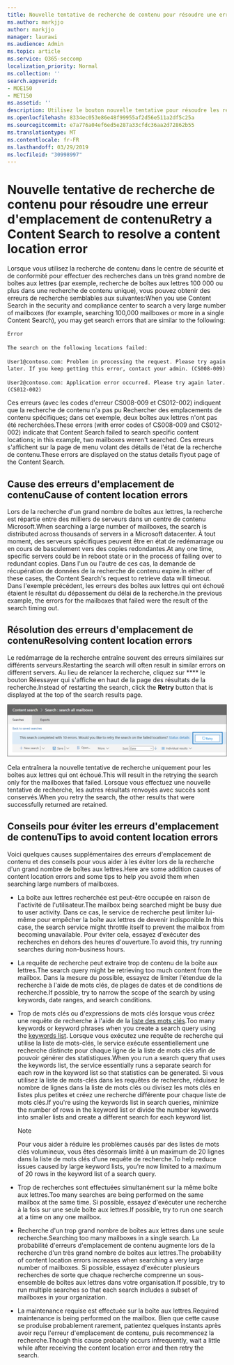 ```yaml
---
title: Nouvelle tentative de recherche de contenu pour résoudre une erreur d'emplacement de contenu
ms.author: markjjo
author: markjjo
manager: laurawi
ms.audience: Admin
ms.topic: article
ms.service: O365-seccomp
localization_priority: Normal
ms.collection: ''
search.appverid:
- MOE150
- MET150
ms.assetid: ''
description: Utilisez le bouton nouvelle tentative pour résoudre les recherches de contenu présentant des erreurs d'emplacement de contenu.
ms.openlocfilehash: 8334ec053e86e48f99955af2d56e511a2df5c25a
ms.sourcegitcommit: e7a776a04ef6ed5e287a33cfdc36aa2d72862b55
ms.translationtype: MT
ms.contentlocale: fr-FR
ms.lasthandoff: 03/29/2019
ms.locfileid: "30998997"
---
```

# <a name="retry-a-content-search-to-resolve-a-content-location-error"></a><span data-ttu-id="e143e-103">Nouvelle tentative de recherche de contenu pour résoudre une erreur d'emplacement de contenu</span><span class="sxs-lookup"><span data-stu-id="e143e-103">Retry a Content Search to resolve a content location error</span></span>

<span data-ttu-id="e143e-104">Lorsque vous utilisez la recherche de contenu dans le centre de sécurité et de conformité pour effectuer des recherches dans un très grand nombre de boîtes aux lettres (par exemple, recherche de boîtes aux lettres 100 000 ou plus dans une recherche de contenu unique), vous pouvez obtenir des erreurs de recherche semblables aux suivantes:</span><span class="sxs-lookup"><span data-stu-id="e143e-104">When you use Content Search in the security and compliance center to search a very large number of mailboxes (for example, searching 100,000 mailboxes or more in a single Content Search), you may get search errors that are similar to the following:</span></span>

```
Error

The search on the following locations failed:

User1@contoso.com: Problem in processing the request. Please try again later. If you keep getting this error, contact your admin. (CS008-009)

User2@contoso.com: Application error occurred. Please try again later. (CS012-002)
```

<span data-ttu-id="e143e-105">Ces erreurs (avec les codes d'erreur CS008-009 et CS012-002) indiquent que la recherche de contenu n'a pas pu Rechercher des emplacements de contenu spécifiques; dans cet exemple, deux boîtes aux lettres n'ont pas été recherchées.</span><span class="sxs-lookup"><span data-stu-id="e143e-105">These errors (with error codes of CS008-009 and CS012-002) indicate that Content Search failed to search specific content locations; in this example, two mailboxes weren't searched.</span></span> <span data-ttu-id="e143e-106">Ces erreurs s'affichent sur la page de menu volant des détails de l'état de la recherche de contenu.</span><span class="sxs-lookup"><span data-stu-id="e143e-106">These errors are displayed on the status details flyout page of the Content Search.</span></span>

## <a name="cause-of-content-location-errors"></a><span data-ttu-id="e143e-107">Cause des erreurs d'emplacement de contenu</span><span class="sxs-lookup"><span data-stu-id="e143e-107">Cause of content location errors</span></span>

<span data-ttu-id="e143e-108">Lors de la recherche d'un grand nombre de boîtes aux lettres, la recherche est répartie entre des milliers de serveurs dans un centre de contenu Microsoft.</span><span class="sxs-lookup"><span data-stu-id="e143e-108">When searching a large number of mailboxes, the search is distributed across thousands of servers in a Microsoft datacenter.</span></span> <span data-ttu-id="e143e-109">À tout moment, des serveurs spécifiques peuvent être en état de redémarrage ou en cours de basculement vers des copies redondantes.</span><span class="sxs-lookup"><span data-stu-id="e143e-109">At any one time, specific servers could be in reboot state or in the process of failing over to redundant copies.</span></span> <span data-ttu-id="e143e-110">Dans l'un ou l'autre de ces cas, la demande de récupération de données de la recherche de contenu expire.</span><span class="sxs-lookup"><span data-stu-id="e143e-110">In either of these cases, the Content Search's request to retrieve data will timeout.</span></span> <span data-ttu-id="e143e-111">Dans l'exemple précédent, les erreurs des boîtes aux lettres qui ont échoué étaient le résultat du dépassement du délai de la recherche.</span><span class="sxs-lookup"><span data-stu-id="e143e-111">In the previous example, the errors for the mailboxes that failed were the result of the search timing out.</span></span>

## <a name="resolving-content-location-errors"></a><span data-ttu-id="e143e-112">Résolution des erreurs d'emplacement de contenu</span><span class="sxs-lookup"><span data-stu-id="e143e-112">Resolving content location errors</span></span>

<span data-ttu-id="e143e-113">Le redémarrage de la recherche entraîne souvent des erreurs similaires sur différents serveurs.</span><span class="sxs-lookup"><span data-stu-id="e143e-113">Restarting the search will often result in similar errors on different servers.</span></span> <span data-ttu-id="e143e-114">Au lieu de relancer la recherche, cliquez sur \*\*\*\* le bouton Réessayer qui s'affiche en haut de la page des résultats de la recherche.</span><span class="sxs-lookup"><span data-stu-id="e143e-114">Instead of restarting the search, click the **Retry** button that is displayed at the top of the search results page.</span></span>

![Cliquez sur le bouton réEssayer pour résoudre les erreurs d'emplacement de contenu](media/retrycontentsearch3.png)

<span data-ttu-id="e143e-116">Cela entraînera la nouvelle tentative de recherche uniquement pour les boîtes aux lettres qui ont échoué.</span><span class="sxs-lookup"><span data-stu-id="e143e-116">This will result in the retrying the search only for the mailboxes that failed.</span></span> <span data-ttu-id="e143e-117">Lorsque vous effectuez une nouvelle tentative de recherche, les autres résultats renvoyés avec succès sont conservés.</span><span class="sxs-lookup"><span data-stu-id="e143e-117">When you retry the search, the other results that were successfully returned are retained.</span></span>

## <a name="tips-to-avoid-content-location-errors"></a><span data-ttu-id="e143e-118">Conseils pour éviter les erreurs d'emplacement de contenu</span><span class="sxs-lookup"><span data-stu-id="e143e-118">Tips to avoid content location errors</span></span>

<span data-ttu-id="e143e-119">Voici quelques causes supplémentaires des erreurs d'emplacement de contenu et des conseils pour vous aider à les éviter lors de la recherche d'un grand nombre de boîtes aux lettres.</span><span class="sxs-lookup"><span data-stu-id="e143e-119">Here are some addition causes of content location errors and some tips to help you avoid them when searching large numbers of mailboxes.</span></span>

- <span data-ttu-id="e143e-120">La boîte aux lettres recherchée est peut-être occupée en raison de l'activité de l'utilisateur.</span><span class="sxs-lookup"><span data-stu-id="e143e-120">The mailbox being searched might be busy due to user activity.</span></span> <span data-ttu-id="e143e-121">Dans ce cas, le service de recherche peut limiter lui-même pour empêcher la boîte aux lettres de devenir indisponible.</span><span class="sxs-lookup"><span data-stu-id="e143e-121">In this case, the search service might throttle itself to prevent the mailbox from becoming unavailable.</span></span> <span data-ttu-id="e143e-122">Pour éviter cela, essayez d'exécuter des recherches en dehors des heures d'ouverture.</span><span class="sxs-lookup"><span data-stu-id="e143e-122">To avoid this, try running searches during non-business hours.</span></span>

- <span data-ttu-id="e143e-123">La requête de recherche peut extraire trop de contenu de la boîte aux lettres.</span><span class="sxs-lookup"><span data-stu-id="e143e-123">The search query might be retrieving too much content from the mailbox.</span></span> <span data-ttu-id="e143e-124">Dans la mesure du possible, essayez de limiter l'étendue de la recherche à l'aide de mots clés, de plages de dates et de conditions de recherche.</span><span class="sxs-lookup"><span data-stu-id="e143e-124">If possible, try to narrow the scope of the search by using keywords, date ranges, and search conditions.</span></span>

- <span data-ttu-id="e143e-125">Trop de mots clés ou d'expressions de mots clés lorsque vous créez une requête de recherche à l'aide de la [liste des mots clés](view-keyword-statistics-for-content-search.md#get-keyword-statistics-for-content-searches).</span><span class="sxs-lookup"><span data-stu-id="e143e-125">Too many keywords or keyword phrases when you create a search query using the [keywords list](view-keyword-statistics-for-content-search.md#get-keyword-statistics-for-content-searches).</span></span> <span data-ttu-id="e143e-126">Lorsque vous exécutez une requête de recherche qui utilise la liste de mots-clés, le service exécute essentiellement une recherche distincte pour chaque ligne de la liste de mots clés afin de pouvoir générer des statistiques.</span><span class="sxs-lookup"><span data-stu-id="e143e-126">When you run a search query that uses the keywords list, the service essentially runs a separate search for each row in the keyword list so that statistics can be generated.</span></span> <span data-ttu-id="e143e-127">Si vous utilisez la liste de mots-clés dans les requêtes de recherche, réduisez le nombre de lignes dans la liste de mots clés ou divisez les mots clés en listes plus petites et créez une recherche différente pour chaque liste de mots clés.</span><span class="sxs-lookup"><span data-stu-id="e143e-127">If you're using the keywords list in search queries, minimize the number of rows in the keyword list or divide the number keywords into smaller lists and create a different search for each keyword list.</span></span>

  > [!NOTE]
  > <span data-ttu-id="e143e-128">Pour vous aider à réduire les problèmes causés par des listes de mots clés volumineux, vous êtes désormais limité à un maximum de 20 lignes dans la liste de mots clés d'une requête de recherche.</span><span class="sxs-lookup"><span data-stu-id="e143e-128">To help reduce issues caused by large keyword lists, you're now limited to a maximum of 20 rows in the keyword list of a search query.</span></span>

- <span data-ttu-id="e143e-129">Trop de recherches sont effectuées simultanément sur la même boîte aux lettres.</span><span class="sxs-lookup"><span data-stu-id="e143e-129">Too many searches are being performed on the same mailbox at the same time.</span></span> <span data-ttu-id="e143e-130">Si possible, essayez d'exécuter une recherche à la fois sur une seule boîte aux lettres.</span><span class="sxs-lookup"><span data-stu-id="e143e-130">If possible, try to run one search at a time on any one mailbox.</span></span>

- <span data-ttu-id="e143e-131">Recherche d'un trop grand nombre de boîtes aux lettres dans une seule recherche.</span><span class="sxs-lookup"><span data-stu-id="e143e-131">Searching too many mailboxes in a single search.</span></span> <span data-ttu-id="e143e-132">La probabilité d'erreurs d'emplacement de contenu augmente lors de la recherche d'un très grand nombre de boîtes aux lettres.</span><span class="sxs-lookup"><span data-stu-id="e143e-132">The probability of content location errors increases when searching a very large number of mailboxes.</span></span> <span data-ttu-id="e143e-133">Si possible, essayez d'exécuter plusieurs recherches de sorte que chaque recherche comprenne un sous-ensemble de boîtes aux lettres dans votre organisation.</span><span class="sxs-lookup"><span data-stu-id="e143e-133">If possible, try to run multiple searches so that each search includes a subset of  mailboxes in your organization.</span></span>

- <span data-ttu-id="e143e-134">La maintenance requise est effectuée sur la boîte aux lettres.</span><span class="sxs-lookup"><span data-stu-id="e143e-134">Required maintenance is being performed on the mailbox.</span></span> <span data-ttu-id="e143e-135">Bien que cette cause se produise probablement rarement, patientez quelques instants après avoir reçu l'erreur d'emplacement de contenu, puis recommencez la recherche.</span><span class="sxs-lookup"><span data-stu-id="e143e-135">Though this cause probably occurs infrequently, wait a little while after receiving the content location error and then retry the search.</span></span>
